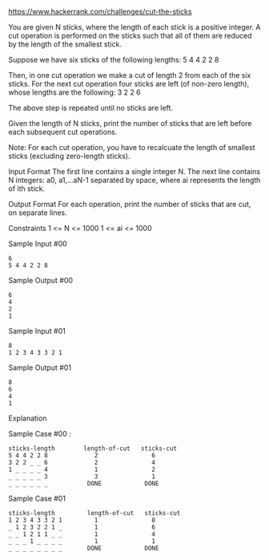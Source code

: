 https://www.hackerrank.com/challenges/cut-the-sticks

You are given N sticks, where the length of each stick is a positive integer. A cut operation is performed on the sticks such that all of them are reduced by the length of the smallest stick.

Suppose we have six sticks of the following lengths:
5 4 4 2 2 8

Then, in one cut operation we make a cut of length 2 from each of the six sticks. For the next cut operation four sticks are left (of non-zero length), whose lengths are the following: 
3 2 2 6

The above step is repeated until no sticks are left.

Given the length of N sticks, print the number of sticks that are left before each subsequent cut operations.

Note: For each cut operation, you have to recalcuate the length of smallest sticks (excluding zero-length sticks).

Input Format 
The first line contains a single integer N. 
The next line contains N integers: a0, a1,...aN-1 separated by space, where ai represents the length of ith stick.

Output Format 
For each operation, print the number of sticks that are cut, on separate lines.

Constraints 
1 <= N <= 1000 
1 <= ai <= 1000

Sample Input #00
```
6
5 4 4 2 2 8
```
Sample Output #00
```
6
4
2
1
```
Sample Input #01
```
8
1 2 3 4 3 3 2 1
```
Sample Output #01
```
8
6
4
1
```
Explanation

Sample Case #00 :
```
sticks-length        length-of-cut   sticks-cut
5 4 4 2 2 8             2               6
3 2 2 _ _ 6             2               4
1 _ _ _ _ 4             1               2
_ _ _ _ _ 3             3               1
_ _ _ _ _ _           DONE            DONE
```
Sample Case #01
```
sticks-length         length-of-cut   sticks-cut
1 2 3 4 3 3 2 1         1               8
_ 1 2 3 2 2 1 _         1               6
_ _ 1 2 1 1 _ _         1               4
_ _ _ 1 _ _ _ _         1               1
_ _ _ _ _ _ _ _       DONE            DONE
```